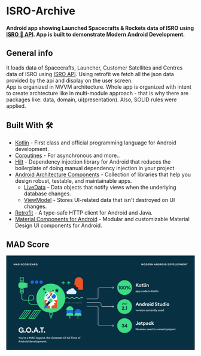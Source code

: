# ISRO-Archive
#### Android app showing Launched Spacecrafts & Rockets data of ISRO using [ISRO 🚀 API](https://github.com/isro/api). App is built to demonstrate Modern Android Development.


## General info

It loads data of Spacecrafts, Launcher, Customer Satellites and Centres data of ISRO using [ISRO API](https://github.com/isro/api). Using retrofit we fetch all the json data provided by the api and display on the user screen.<br>
App is organized in MVVM architecture. Whole app is organized with intent to create archtecture like in multi-module approach - that is why there are packages like: data, domain, ui(presentation). Also, SOLID rules were applied.

## Built With 🛠
- [Kotlin](https://kotlinlang.org/) - First class and official programming language for Android development.
- [Coroutines](https://kotlinlang.org/docs/reference/coroutines-overview.html) - For asynchronous and more..
- [Hilt](https://developer.android.com/training/dependency-injection/hilt-android) - Dependency injection library for Android that reduces the boilerplate of doing manual dependency injection in your project
- [Android Architecture Components](https://developer.android.com/topic/libraries/architecture) - Collection of libraries that help you design robust, testable, and maintainable apps.
  - [LiveData](https://developer.android.com/topic/libraries/architecture/livedata) - Data objects that notify views when the underlying database changes.
  - [ViewModel](https://developer.android.com/topic/libraries/architecture/viewmodel) - Stores UI-related data that isn't destroyed on UI changes.
- [Retrofit](https://square.github.io/retrofit/) - A type-safe HTTP client for Android and Java.
- [Material Components for Android](https://github.com/material-components/material-components-android) - Modular and customizable Material Design UI components for Android.


## MAD Score

![Summary](https://raw.githubusercontent.com/Aksx73/ISRO-Archive/master/media/MAD_summary.png?token=GHSAT0AAAAAABSKJIP7ACNDTEEJPI7JBHMCYXJCJKQ)